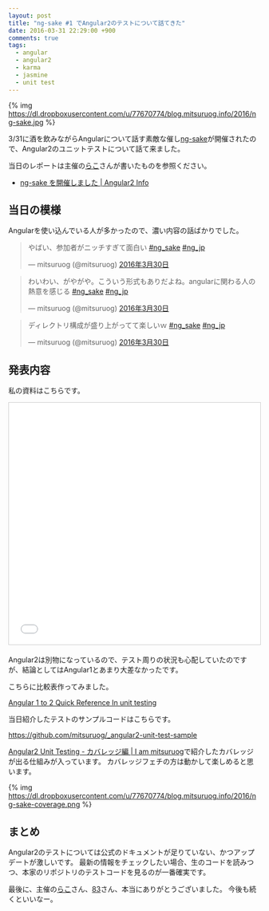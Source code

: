```yaml
---
layout: post
title: "ng-sake #1 でAngular2のテストについて話てきた"
date: 2016-03-31 22:29:00 +900
comments: true
tags:
  - angular
  - angular2
  - karma
  - jasmine
  - unit test
---
```


{% img https://dl.dropboxusercontent.com/u/77670774/blog.mitsuruog.info/2016/ng-sake.jpg %}

3/31に酒を飲みながらAngularについて話す素敵な催し[ng-sake](http://connpass.com/event/27707/)が開催されたので、Angular2のユニットテストについて話て来ました。

<!-- more -->

当日のレポートは主催の[らこ](https://twitter.com/laco0416)さんが書いたものを参照ください。

- [ng-sake を開催しました | Angular2 Info](http://ng2-info.github.io/2016/03/31/ng-sake-1-report/)

## 当日の模様

Angularを使い込んでいる人が多かったので、濃い内容の話ばかりでした。

<blockquote class="twitter-tweet" data-lang="ja"><p lang="ja" dir="ltr">やばい、参加者がニッチすぎて面白い <a href="https://twitter.com/hashtag/ng_sake?src=hash">#ng_sake</a> <a href="https://twitter.com/hashtag/ng_jp?src=hash">#ng_jp</a></p>&mdash; mitsuruog (@mitsuruog) <a href="https://twitter.com/mitsuruog/status/715153394558705664">2016年3月30日</a></blockquote>
<script async src="//platform.twitter.com/widgets.js" charset="utf-8"></script>

<blockquote class="twitter-tweet" data-lang="ja"><p lang="ja" dir="ltr">わいわい、がやがや。こういう形式もありだよね。angularに関わる人の熱意を感じる <a href="https://twitter.com/hashtag/ng_sake?src=hash">#ng_sake</a> <a href="https://twitter.com/hashtag/ng_jp?src=hash">#ng_jp</a></p>&mdash; mitsuruog (@mitsuruog) <a href="https://twitter.com/mitsuruog/status/715160894632828930">2016年3月30日</a></blockquote>
<script async src="//platform.twitter.com/widgets.js" charset="utf-8"></script>

<blockquote class="twitter-tweet" data-lang="ja"><p lang="ja" dir="ltr">ディレクトリ構成が盛り上がってて楽しいｗ <a href="https://twitter.com/hashtag/ng_sake?src=hash">#ng_sake</a> <a href="https://twitter.com/hashtag/ng_jp?src=hash">#ng_jp</a></p>&mdash; mitsuruog (@mitsuruog) <a href="https://twitter.com/mitsuruog/status/715149679609192448">2016年3月30日</a></blockquote>
<script async src="//platform.twitter.com/widgets.js" charset="utf-8"></script>

## 発表内容

私の資料はこちらです。

<iframe src="//www.slideshare.net/slideshow/embed_code/key/5eDmVzNYiE0Jl6" width="595" height="485" frameborder="0" marginwidth="0" marginheight="0" scrolling="no" style="border:1px solid #CCC; border-width:1px; margin-bottom:5px; max-width: 100%;" allowfullscreen> </iframe>

Angular2は別物になっているので、テスト周りの状況も心配していたのですが、結論としてはAngular1とあまり大差なかったです。

こちらに比較表作ってみました。

[Angular 1 to 2 Quick Reference In unit testing](https://gist.github.com/mitsuruog/9e3e5c2c5d17a15a4c2a)

当日紹介したテストのサンプルコードはこちらです。

https://github.com/mitsuruog/_angular2-unit-test-sample

[Angular2 Unit Testing - カバレッジ編 | I am mitsuruog](http://blog.mitsuruog.info/2016/03/how-to-test-angular2-application-coverage.html)で紹介したカバレッジが出る仕組みが入っています。
カバレッジフェチの方は動かして楽しめると思います。

{% img https://dl.dropboxusercontent.com/u/77670774/blog.mitsuruog.info/2016/ng-sake-coverage.png %}

## まとめ

Angular2のテストについては公式のドキュメントが足りていない、かつアップデートが激しいです。
最新の情報をチェックしたい場合、生のコードを読みつつ、本家のリポジトリのテストコードを見るのが一番確実です。

最後に、主催の[らこ](https://twitter.com/laco0416)さん、[83](https://twitter.com/armorik83)さん、本当にありがとうございました。
今後も続くといいなー。
